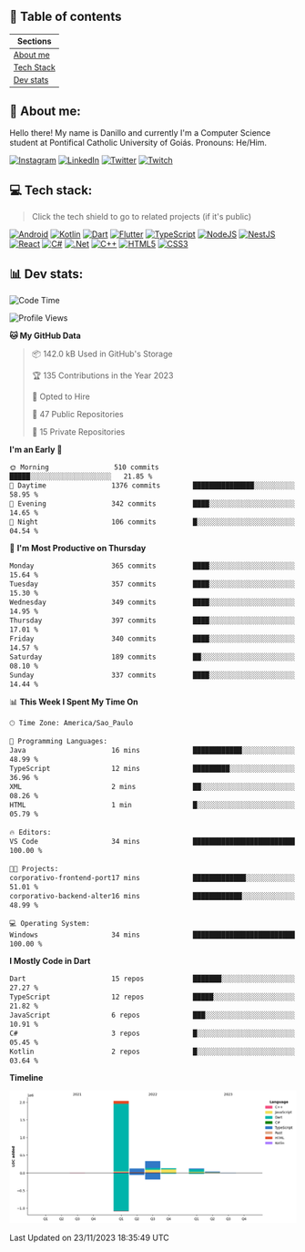 ## 📃 Table of contents

|Sections|
|-|
|[About me](#about-me)|
|[Tech Stack](#tech-stack)|
|[Dev stats](#dev-stats)|

<a name="about-me"/>

## 🌈 About me:
Hello there! My name is Danillo and currently I'm a Computer Science student at Pontifical Catholic University of Goiás. Pronouns: He/Him.

[![Instagram](https://img.shields.io/badge/Instagram-%23E4405F.svg?logo=Instagram&logoColor=white)](https://instagram.com/danilloilggner)
[![LinkedIn](https://img.shields.io/badge/LinkedIn-%230077B5.svg?logo=linkedin&logoColor=white)](https://linkedin.com/in/danilloism)
[![Twitter](https://img.shields.io/badge/Twitter-%231DA1F2.svg?logo=Twitter&logoColor=white)](https://twitter.com/danilloism)
[![Twitch](https://img.shields.io/badge/Twitch-%239146FF.svg?logo=Twitch&logoColor=white)](https://twitch.tv/danilloism) 

<a name="tech-stack"/>

## 💻 Tech stack:
> Click the tech shield to go to related projects (if it's public)

[![Android](https://img.shields.io/badge/android-000?style=for-the-badge&logo=android)](#tech-stack)
[![Kotlin](https://img.shields.io/badge/kotlin-000?style=for-the-badge&logo=kotlin)](#tech-stack)
[![Dart](https://img.shields.io/badge/dart-000?style=for-the-badge&logo=dart)](https://github.com/danilloism/danilloism/blob/main/Flutter.md)
[![Flutter](https://img.shields.io/badge/Flutter-000?style=for-the-badge&logo=Flutter)](https://github.com/danilloism/danilloism/blob/main/Flutter.md)
[![TypeScript](https://img.shields.io/badge/typescript-000?style=for-the-badge&logo=typescript)](https://github.com/danilloism/danilloism/blob/main/Typescript.md)
[![NodeJS](https://img.shields.io/badge/node.js-000?style=for-the-badge&logo=node.js)](https://github.com/danilloism/danilloism/blob/main/Node.js.md)
[![NestJS](https://img.shields.io/badge/nestjs-000?style=for-the-badge&logo=nestjs)](https://github.com/danilloism/danilloism/blob/main/Nest.js.md)
[![React](https://img.shields.io/badge/react-000?style=for-the-badge&logo=react)](https://github.com/danilloism/danilloism/blob/main/React.md)
[![C#](https://img.shields.io/badge/c%23-000.svg?style=for-the-badge&logo=c-sharp)](#tech-stack)
[![.Net](https://img.shields.io/badge/.NET-000?style=for-the-badge&logo=.net)](#tech-stack)
[![C++](https://img.shields.io/badge/c++-000?style=for-the-badge&logo=c%2B%2B)](https://github.com/danilloism/danilloism/blob/main/C%2B%2B.md)
[![HTML5](https://img.shields.io/badge/html5-000?style=for-the-badge&logo=html5)](https://github.com/danilloism/danilloism/blob/main/Html.md)
[![CSS3](https://img.shields.io/badge/css3-000?style=for-the-badge&logo=css3)](https://github.com/danilloism/danilloism/blob/main/Css.md)

<a name="dev-stats"/>

## 📊 Dev stats:
<!---
[![](https://github-readme-stats.vercel.app/api?username=danilloism&theme=radical&hide_border=false&include_all_commits=false&count_private=false)](#)<br>
[![](https://github-readme-streak-stats.herokuapp.com/?user=danilloism&theme=radical&hide_border=false)](#)<br>
[![](https://github-readme-stats.vercel.app/api/top-langs/?username=danilloism&theme=radical&hide_border=false&include_all_commits=false&count_private=false&layout=compact)](#)<br>
--->
<!--START_SECTION:waka-->
![Code Time](http://img.shields.io/badge/Code%20Time-1%2C252%20hrs%2047%20mins-blue)

![Profile Views](http://img.shields.io/badge/Profile%20Views-0-blue)

**🐱 My GitHub Data** 

> 📦 142.0 kB Used in GitHub's Storage 
 > 
> 🏆 135 Contributions in the Year 2023
 > 
> 💼 Opted to Hire
 > 
> 📜 47 Public Repositories 
 > 
> 🔑 15 Private Repositories 
 > 
**I'm an Early 🐤** 

```text
🌞 Morning                510 commits         █████░░░░░░░░░░░░░░░░░░░░   21.85 % 
🌆 Daytime                1376 commits        ███████████████░░░░░░░░░░   58.95 % 
🌃 Evening                342 commits         ████░░░░░░░░░░░░░░░░░░░░░   14.65 % 
🌙 Night                  106 commits         █░░░░░░░░░░░░░░░░░░░░░░░░   04.54 % 
```
📅 **I'm Most Productive on Thursday** 

```text
Monday                   365 commits         ████░░░░░░░░░░░░░░░░░░░░░   15.64 % 
Tuesday                  357 commits         ████░░░░░░░░░░░░░░░░░░░░░   15.30 % 
Wednesday                349 commits         ████░░░░░░░░░░░░░░░░░░░░░   14.95 % 
Thursday                 397 commits         ████░░░░░░░░░░░░░░░░░░░░░   17.01 % 
Friday                   340 commits         ████░░░░░░░░░░░░░░░░░░░░░   14.57 % 
Saturday                 189 commits         ██░░░░░░░░░░░░░░░░░░░░░░░   08.10 % 
Sunday                   337 commits         ████░░░░░░░░░░░░░░░░░░░░░   14.44 % 
```


📊 **This Week I Spent My Time On** 

```text
🕑︎ Time Zone: America/Sao_Paulo

💬 Programming Languages: 
Java                     16 mins             ████████████░░░░░░░░░░░░░   48.99 % 
TypeScript               12 mins             █████████░░░░░░░░░░░░░░░░   36.96 % 
XML                      2 mins              ██░░░░░░░░░░░░░░░░░░░░░░░   08.26 % 
HTML                     1 min               █░░░░░░░░░░░░░░░░░░░░░░░░   05.79 % 

🔥 Editors: 
VS Code                  34 mins             █████████████████████████   100.00 % 

🐱‍💻 Projects: 
corporativo-frontend-port17 mins             █████████████░░░░░░░░░░░░   51.01 % 
corporativo-backend-alter16 mins             ████████████░░░░░░░░░░░░░   48.99 % 

💻 Operating System: 
Windows                  34 mins             █████████████████████████   100.00 % 
```

**I Mostly Code in Dart** 

```text
Dart                     15 repos            ███████░░░░░░░░░░░░░░░░░░   27.27 % 
TypeScript               12 repos            █████░░░░░░░░░░░░░░░░░░░░   21.82 % 
JavaScript               6 repos             ███░░░░░░░░░░░░░░░░░░░░░░   10.91 % 
C#                       3 repos             █░░░░░░░░░░░░░░░░░░░░░░░░   05.45 % 
Kotlin                   2 repos             █░░░░░░░░░░░░░░░░░░░░░░░░   03.64 % 
```



**Timeline**

![Lines of Code chart](https://raw.githubusercontent.com/danilloism/danilloism/main/assets/bar_graph.png)


 Last Updated on 23/11/2023 18:35:49 UTC
<!--END_SECTION:waka-->
